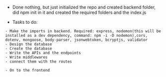 - Done nothing, but just initialized the repo and created backend folder, did npm init in it and created the required folders and the index.js

- Tasks to do:
```
- Make the imports in backend. Required: express, nodemon(this will be installed as a dev dependency, command: npm -i -D nodemon),cors, dotenv, mongoose, body-parser, jsonwebtoken, bcryptjs, validator 
- Design the database
- Create the database
- Write the APIs and the endpoints
- Write middlewares
- connect them with the routes

- On to the frontend
```